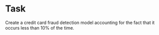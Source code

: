 # Task

Create a credit card fraud detection model accounting for the fact that it occurs less than 10% of the time.
